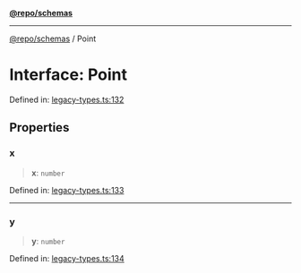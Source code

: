 [**@repo/schemas**](../README.md)

***

[@repo/schemas](../README.md) / Point

# Interface: Point

Defined in: [legacy-types.ts:132](https://github.com/alexqguo/drinking-board-game-v3/blob/b790afaa2e3b8fa2b8d92187d67ae85cb9db6cc2/packages/schemas/src/legacy-types.ts#L132)

## Properties

### x

> **x**: `number`

Defined in: [legacy-types.ts:133](https://github.com/alexqguo/drinking-board-game-v3/blob/b790afaa2e3b8fa2b8d92187d67ae85cb9db6cc2/packages/schemas/src/legacy-types.ts#L133)

***

### y

> **y**: `number`

Defined in: [legacy-types.ts:134](https://github.com/alexqguo/drinking-board-game-v3/blob/b790afaa2e3b8fa2b8d92187d67ae85cb9db6cc2/packages/schemas/src/legacy-types.ts#L134)
